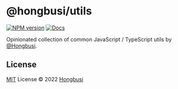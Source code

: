 # @hongbusi/utils

[![NPM version](https://img.shields.io/npm/v/@hongbusi/utils?color=a1b858&label=)](https://www.npmjs.com/package/@hongbusi/utils)
[![Docs](https://www.paka.dev/badges/v0/cute.svg)](https://www.paka.dev/npm/@hongbusi/utils)

Opinionated collection of common JavaScript / TypeScript utils by [@Hongbusi](https://github.com/Hongbusi).

## License

[MIT](./LICENSE) License © 2022 [Hongbusi](https://github.com/Hongbusi) 
